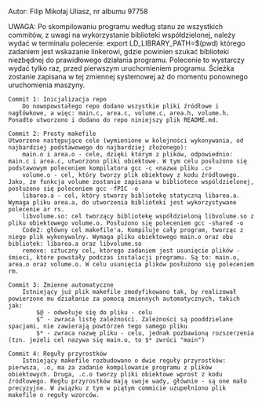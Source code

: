 Autor: Filip Mikołaj Uliasz, nr albumu 97758

UWAGA: Po skompilowaniu programu według stanu ze wszystkich commitów, z uwagi na wykorzystanie biblioteki współdzielonej, należy wydać w terminalu polecenie:
	export LD_LIBRARY_PATH=$(pwd)
	którego zadaniem jest wskazanie linkerowi, gdzie powinien szukać biblioteki niezbędnej do prawidłowego działania programu. Polecenie to wystarczy wydać tylko raz, przed pierwszym uruchomieniem programu. Ścieżka zostanie zapisana w tej zmiennej systemowej aż do momentu ponownego uruchomienia maszyny.
	
	Commit 1: Inicjalizacja repo
		Do nowopowstałego repo dodano wszystkie pliki źródłowe i nagłówkowe, a więc: main.c, area.c, volume.c, area.h, volume.h. Ponadto utworzono i dodano do repo niniejszy plik README.md.
	
	Commit 2: Prosty makefile
	Utworzono następujące cele (wymienione w kolejności wykonywania, od najbardziej podstawowego do najbardziej złożonego):
		main.o i area.o - cele, dzięki którym z plików, odpowiednio: main.c i area.c, utworzono pliki obiektowe. W tym celu posłużono się podstawowym poleceniem kompilatora gcc -c <nazwa pliku .c>
		volume.o - cel, który tworzy plik obiektowy z kodu źródłowego. Jako, że funkcja volume zostanie zapisana w bibliotece wspóldzielonej, posłużono się poleceniem gcc -fPIC -o
		libarea.a - cel, który stworzy bibliotekę statyczną libarea.a. Wymaga pliku area.a, do utworzenia biblioteki jest wykorzystywane polecenie ar rs.
		libvolume.so: cel tworzący bibliotekę współdzieloną libvolume.so z pliku obiektowego volume.o. Posłużono się poleceniem gcc -shared -o
		Code2: główny cel makefile'a. Kompiluje cały program, tworząc z niego plik wykonywalny. Wymaga pliku obiektowego main.o oraz obu bibliotek: libarea.a oraz libvolume.so
		remove: sztuczny cel, którego zadaniem jest usunięcie plików - śmieci, które powstały podczas instalacji programu. Są to: main.o, area.o oraz volume.o. W celu usunięcia plików posłużono się poleceniem rm.
		
	Commit 3: Zmienne automatyczne
		Istniejący już plik makefile zmodyfikowano tak, by realizował powierzone mu działanie za pomocą zmiennych automatycznych, takich jak:
			$@ - odwołuje się do pliku - celu
			$^ - zwraca listę zależności. Zależności są pooddzielane spacjami, nie zawierają powtórzeń tego samego pliku
			$* - zwraca nazwę pliku - celu, jednak pozbawioną rozszerzenia (tzn. jeżeli cel nazywa się main.o, to $* zwróci "main")
			
	Commit 4: Reguły przyrostków
		Istniejący makefile rozbudowano o dwie reguły przyrostków: pierwsza, .o, ma za zadanie kompilowanie programu z plików obiektowych. Druga, .c.o tworzy pliki obiektowe wprost z kodu źródłowego. Regłu przyrostków mają swoje wady, głównie - są one mało precyzyjne. W związku z tym w piątym commicie uzupełniono plik makefile o reguły wzorców.
		
